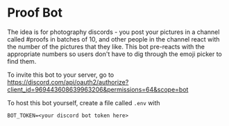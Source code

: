 # Proof Bot

The idea is for photography discords - you post your pictures in a channel called #proofs in batches of 10, and other people in the channel react with the number of the pictures that they like. This bot pre-reacts with the appropriate numbers so users don't have to dig through the emoji picker to find them.

To invite this bot to your server, go to https://discord.com/api/oauth2/authorize?client_id=969443608639963206&permissions=64&scope=bot

To host this bot yourself, create a file called `.env` with
```
BOT_TOKEN=<your discord bot token here>
```
